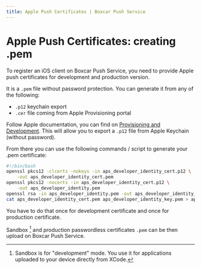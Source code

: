 ```yaml
---
title: Apple Push Certificates | Boxcar Push Service
---
```


# Apple Push Certificates: creating .pem

To register an iOS client on Boxcar Push Service, you need to provide Apple push certificates for development and production version.

It is a `.pem` file without password protection. You can generate it from any of the following:

* `.p12` keychain export
* `.cer` file coming from Apple Provisioning portal

Follow Apple documentation, you can find on [Provisioning and Development][1]. This will allow you to export a `.p12` file
from Apple Keychain (without password).

From there you can use the following commands / script to generate your .pem certificate:

~~~ bash
#!/bin/bash
openssl pkcs12 -clcerts -nokeys -in aps_developer_identity_cert.p12 \
    -out aps_developer_identity_cert.pem
openssl pkcs12 -nocerts -in aps_developer_identity_cert.p12 \
    -out aps_developer_identity.pem
openssl rsa -in aps_developer_identity.pem -out aps_developer_identity_key.pem
cat aps_developer_identity_cert.pem aps_developer_identity_key.pem > apd.pem
~~~

You have to do that once for development certificate and once for production certificate.

Sandbox [^1] and production passwordless certificates `.pem` can be then upload on Boxcar Push Service.

[^1]: Sandbox is for "development" mode. You use it for applications uploaded to your device directly from XCode.

[1]:	https://developer.apple.com/library/ios/documentation/NetworkingInternet/Conceptual/RemoteNotificationsPG/Chapters/ProvisioningDevelopment.html
